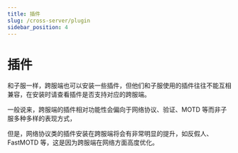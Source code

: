 ```yaml
---
title: 插件
slug: /cross-server/plugin
sidebar_position: 4
---
```


# 插件

和子服一样，跨服端也可以安装一些插件，但他们和子服使用的插件往往不能互相兼容，在安装时请查看插件是否支持对应的跨服端。

一般说来，跨服端的插件相对功能性会偏向于网络协议、验证、MOTD 等而非子服多种多样的表现方式，

但是，网络协议类的插件安装在跨服端将会有非常明显的提升，如反假人、FastMOTD 等，这是因为跨服端在网络方面高度优化。
